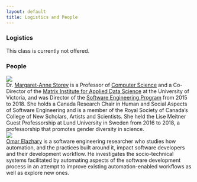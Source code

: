 ```yaml
---
layout: default
title: Logistics and People
---
```


<div id="logistics">
    <h3>Logistics</h3>
    <p>This class is currently not offered.</p>
</div>

<div id="people">
    <h3>People</h3>
    <div class="person person-left">
        <div class="avatar"><img src="{{ "/assets/images/avatars/portrait-peggy.png" | relative_url }}" /></div>
        <div class="blurb">
            Dr. <a href="http://margaretstorey.com">Margaret-Anne Storey</a> is a Professor of <a href="https://www.uvic.ca/engineering/computerscience/index.php">Computer Science</a> and a Co-Director of the <a href="https://onlineacademiccommunity.uvic.ca/matrix/">Matrix Institute for Applied Data Science</a> at the University of Victoria, and was Director of the <a href="https://www.uvic.ca/engineering/software/">Software Engineering Program</a> from 2015 to 2018. She holds a Canada Research Chair in Human and Social Aspects of Software Engineering and is a member of the Royal Society of Canada’s College of New Scholars, Artists and Scientists. She held the Lise Meitner Guest Professorship at Lund University in Sweden from 2016 to 2018, a professorship that promotes gender diversity in science.
        </div>
    </div>
    <div class="person person-right">
        <div class="avatar"><img src="{{ "/assets/images/avatars/portrait-omar.png" | relative_url }}" /></div>
        <div class="blurb">
            <a href="http://www.omazhary.net">Omar Elazhary</a> is a software engineering researcher who studies how automation, and the practices built around it, impact software developers and their development workflow. He investigates the socio-technical systems facilitated by automating aspects of the software development process in an attempt to improve existing automation-enabled workflows as well as explore new ones.
        </div>
    </div>
</div>
